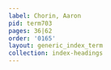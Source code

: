 ```yaml
---
label: Chorin, Aaron
pid: term703
pages: 36|62
order: '0165'
layout: generic_index_term
collection: index-headings
---
```

